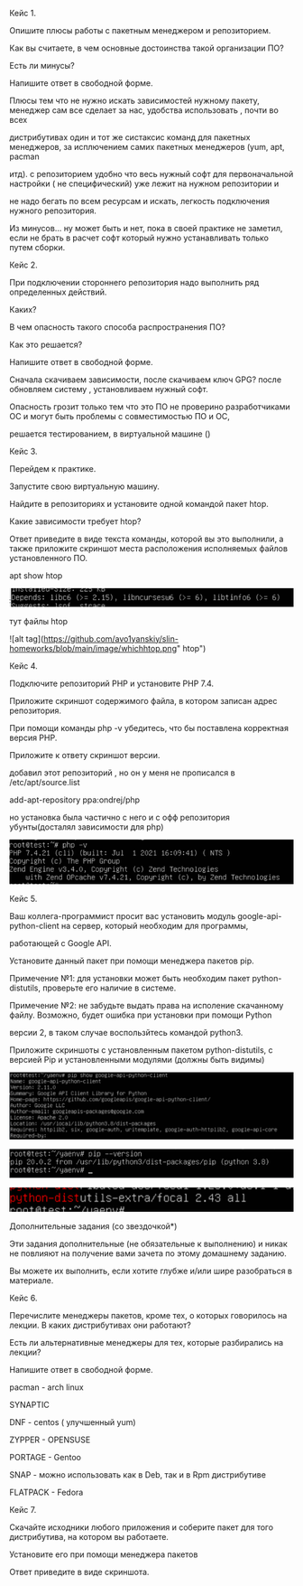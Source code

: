 Кейс 1.

Опишите плюсы работы с пакетным менеджером и репозиторием.

Как вы считаете, в чем основные достоинства такой организации ПО?

Есть ли минусы?

Напишите ответ в свободной форме.

Плюсы тем что не нужно искать зависимостей нужному пакету, менеджер сам все сделает за нас, удобства использовать , почти во всех

дистрибутивах один и тот же систаксис команд для пакетных менеджеров, за исплючением самих пакетных менеджеров (yum, apt, pacman 

итд). с репозиторием удобно что весь нужный софт для первоначальной настройки ( не специфический) уже лежит на нужном репозитории и 

не надо бегать по всем ресурсам и искать, легкость подключения нужного репозитория.

Из минусов... ну может быть и нет, пока в своей практике не заметил, если не брать в расчет софт который нужно устанавливать только путем сборки.

Кейс 2.

При подключении стороннего репозитория надо выполнить ряд определенных действий.

Каких?

В чем опасность такого способа распространения ПО?

Как это решается?

Напишите ответ в свободной форме.


Сначала скачиваем зависимости, после скачиваем ключ GPG? после обновляем систему , установливаем нужный софт.

Опасность грозит только тем что это ПО не проверино разработчиками ОС и могут быть проблемы с совместимостью ПО и ОС, 

решается тестированием, в виртуальной машине ()

Кейс 3.

Перейдем к практике.

Запустите свою виртуальную машину.

Найдите в репозиториях и установите одной командой пакет htop.

Какие зависимости требует htop?

Ответ приведите в виде текста команды, которой вы это выполнили, а также приложите скриншот места расположения исполняемых файлов установленного ПО.

apt show htop 

![alt tag](https://github.com/avo1yanskiy/slin-homeworks/blob/main/image/htop.png " htop")


тут файлы htop

![alt tag](https://github.com/avo1yanskiy/slin-homeworks/blob/main/image/whichhtop.png" htop")

Кейс 4.

Подключите репозиторий PHP и установите PHP 7.4.

Приложите скриншот содержимого файла, в котором записан адрес репозитория.

При помощи команды php -v убедитесь, что бы поставлена корректная версия PHP.

Приложите к ответу скриншот версии.

добавил этот репозиторий , но он у меня не прописался в /etc/apt/source.list

add-apt-repository ppa:ondrej/php

но установка была частично с него и с офф репозитория убунты(досталял зависимости для php)

![alt tag](https://github.com/avo1yanskiy/slin-homeworks/blob/main/image/php.png "php")

Кейс 5.

Ваш коллега-программист просит вас установить модуль google-api-python-client на сервер, который необходим для программы, 

работающей с Google API.

Установите данный пакет при помощи менеджера пакетов pip.

Примечение №1: для установки может быть необходим пакет python-distutils, проверьте его наличие в системе.

Примечение №2: не забудьте выдать права на исполение скачанному файлу. Возможно, будет ошибка при установки при помощи Python 

версии 2, в таком случае воспользйтесь командой python3.

Приложите скриншоты с установленным пакетом python-distutils, с версией Pip и установленными модулями (должны быть видимы)

![alt tag](https://github.com/avo1yanskiy/slin-homeworks/blob/main/image/env.png " env.png")

![alt tag](https://github.com/avo1yanskiy/slin-homeworks/blob/main/image/pip_version.png " pip_version.png")

![alt tag](https://github.com/avo1yanskiy/slin-homeworks/blob/main/image/python-dist.png " python-dist.png")


Дополнительные задания (со звездочкой*)

Эти задания дополнительные (не обязательные к выполнению) и никак не повлияют на получение вами зачета по этому домашнему заданию. 

Вы можете их выполнить, если хотите глубже и/или шире разобраться в материале.

Кейс 6.

Перечислите менеджеры пакетов, кроме тех, о которых говорилось на лекции. В каких дистрибутивах они работают?

Есть ли альтернативные менеджеры для тех, которые разбирались на лекции?

Напишите ответ в свободной форме.

pacman - arch linux

SYNAPTIC

DNF - centos ( улучшенный yum)

ZYPPER - OPENSUSE

PORTAGE - Gentoo

SNAP - можно использовать как в Deb, так и в Rpm дистрибутиве

FLATPACK - Fedora

Кейс 7.

Скачайте исходники любого приложения и соберите пакет для того дистрибутива, на котором вы работаете.

Установите его при помощи менеджера пакетов

Ответ приведите в виде скриншота.